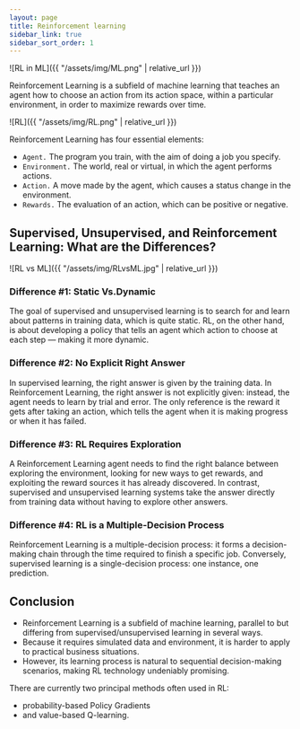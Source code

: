 ```yaml
---
layout: page
title: Reinforcement learning
sidebar_link: true
sidebar_sort_order: 1
---
```


![RL in ML]({{ "/assets/img/ML.png" | relative_url }})

Reinforcement Learning is a subfield of machine learning that teaches an agent how to choose an action from its action space, within a particular environment, in order to maximize rewards over time.

![RL]({{ "/assets/img/RL.png" | relative_url }})

Reinforcement Learning has four essential elements:
- `Agent.` The program you train, with the aim of doing a job you specify.
- `Environment.` The world, real or virtual, in which the agent performs actions.
- `Action.` A move made by the agent, which causes a status change in the environment.
- `Rewards.` The evaluation of an action, which can be positive or negative.

## Supervised, Unsupervised, and Reinforcement Learning: What are the Differences?
![RL vs ML]({{ "/assets/img/RLvsML.jpg" | relative_url }})

### Difference #1: Static Vs.Dynamic
The goal of supervised and unsupervised learning is to search for and learn about patterns in training data, which is quite static. RL, on the other hand, is about developing a policy that tells an agent which action to choose at each step — making it more dynamic.

### Difference #2: No Explicit Right Answer
In supervised learning, the right answer is given by the training data. In Reinforcement Learning, the right answer is not explicitly given: instead, the agent needs to learn by trial and error. The only reference is the reward it gets after taking an action, which tells the agent when it is making progress or when it has failed.

### Difference #3: RL Requires Exploration
A Reinforcement Learning agent needs to find the right balance between exploring the environment, looking for new ways to get rewards, and exploiting the reward sources it has already discovered. In contrast, supervised and unsupervised learning systems take the answer directly from training data without having to explore other answers.

### Difference #4: RL is a Multiple-Decision Process
Reinforcement Learning is a multiple-decision process: it forms a decision-making chain through the time required to finish a specific job. Conversely, supervised learning is a single-decision process: one instance, one prediction.

## Conclusion
- Reinforcement Learning is a subfield of machine learning, parallel to but differing from supervised/unsupervised learning in several ways.
- Because it requires simulated data and environment, it is harder to apply to practical business situations.
- However, its learning process is natural to sequential decision-making scenarios, making RL technology undeniably promising.

There are currently two principal methods often used in RL: 
- probability-based Policy Gradients
- and value-based Q-learning.